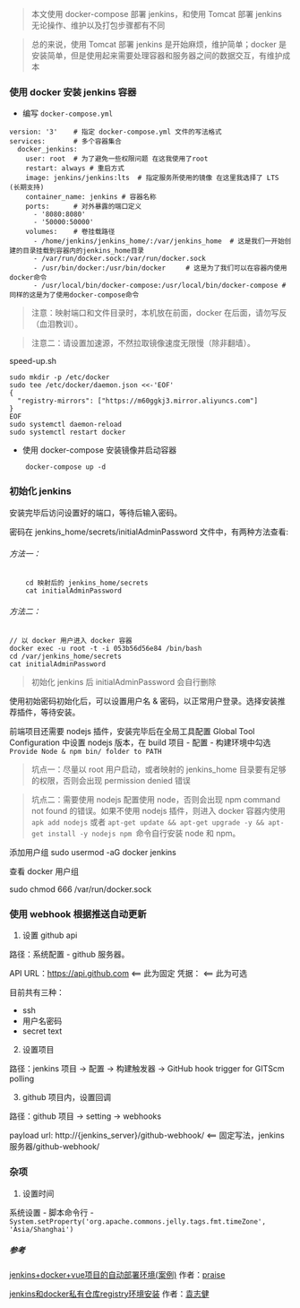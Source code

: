 
> 本文使用 docker-compose 部署 jenkins，和使用 Tomcat 部署 jenkins 无论操作、维护以及打包步骤都有不同

> 总的来说，使用 Tomcat 部署 jenkins 是开始麻烦，维护简单；docker 是安装简单，但是使用起来需要处理容器和服务器之间的数据交互，有维护成本

### 使用 docker 安装 jenkins 容器

- 编写 `docker-compose.yml`

```
version: '3'    # 指定 docker-compose.yml 文件的写法格式
services:       # 多个容器集合
  docker_jenkins: 
    user: root  # 为了避免一些权限问题 在这我使用了root
    restart: always # 重启方式
    image: jenkins/jenkins:lts  # 指定服务所使用的镜像 在这里我选择了 LTS (长期支持)
    container_name: jenkins # 容器名称
    ports:      # 对外暴露的端口定义
      - '8080:8080'
      - '50000:50000'
    volumes:    # 卷挂载路径
      - /home/jenkins/jenkins_home/:/var/jenkins_home  # 这是我们一开始创建的目录挂载到容器内的jenkins_home目录
      - /var/run/docker.sock:/var/run/docker.sock
      - /usr/bin/docker:/usr/bin/docker     # 这是为了我们可以在容器内使用docker命令
      - /usr/local/bin/docker-compose:/usr/local/bin/docker-compose # 同样的这是为了使用docker-compose命令

```

> 注意：映射端口和文件目录时，本机放在前面，docker 在后面，请勿写反（血泪教训）。

> 注意二：请设置加速源，不然拉取镜像速度无限慢（除非翻墙）。

speed-up.sh
```
sudo mkdir -p /etc/docker
sudo tee /etc/docker/daemon.json <<-'EOF'
{
  "registry-mirrors": ["https://m60ggkj3.mirror.aliyuncs.com"]
}
EOF
sudo systemctl daemon-reload
sudo systemctl restart docker
```

- 使用 docker-compose 安装镜像并启动容器

```
    docker-compose up -d
```

### 初始化 jenkins 

安装完毕后访问设置好的端口，等待后输入密码。

密码在 jenkins_home/secrets/initialAdminPassword 文件中，有两种方法查看:

###### 方法一：

```
    cd 映射后的 jenkins_home/secrets
    cat initialAdminPassword
```

###### 方法二：


```
// 以 docker 用户进入 docker 容器
docker exec -u root -t -i 053b56d56e84 /bin/bash
cd /var/jenkins_home/secrets
cat initialAdminPassword
```
> 初始化 jenkins 后 initialAdminPassword 会自行删除

使用初始密码初始化后，可以设置用户名 & 密码，以正常用户登录。选择安装推荐插件，等待安装。

前端项目还需要 nodejs 插件，安装完毕后在全局工具配置 Global Tool Configuration 中设置 nodejs 版本，在 build 项目 - 配置 - 构建环境中勾选 `Provide Node & npm bin/ folder to PATH`

> 坑点一：尽量以 root 用户启动，或者映射的 jenkins_home 目录要有足够的权限，否则会出现 permission denied 错误

> 坑点二：需要使用 nodejs 配置使用 node，否则会出现 npm command not found 的错误。如果不使用 nodejs 插件，则进入 docker 容器内使用 `apk add nodejs` 或者 `apt-get update && apt-get upgrade -y && apt-get install -y nodejs npm `命令自行安装 node 和 npm。




添加用户组
sudo usermod -aG docker jenkins

查看  docker 用户组


sudo chmod 666 /var/run/docker.sock


### 使用 webhook 根据推送自动更新

1. 设置 github api

路径：系统配置 - github 服务器。

API URL：https://api.github.com <== 此为固定
凭据： <== 此为可选

目前共有三种：

- ssh
- 用户名密码
- secret text

2. 设置项目

路径：jenkins 项目 -> 配置 -> 构建触发器 -> GitHub hook trigger for GITScm polling

3. github 项目内，设置回调

路径：github 项目 -> setting -> webhooks

payload url: http://{jenkins_server}/github-webhook/ <== 固定写法，jenkins 服务器/github-webhook/


### 杂项

1. 设置时间

系统设置 - 脚本命令行 - `System.setProperty('org.apache.commons.jelly.tags.fmt.timeZone', 'Asia/Shanghai')`


##### 参考

[jenkins+docker+vue项目的自动部署环境(案例)](https://juejin.im/post/5d369d6e5188253a2e1b93ff#heading-16) 作者：[praise](https://juejin.im/user/5b3b8d03e51d451964620580)

[jenkins和docker私有仓库registry环境安装](https://juejin.im/post/5b6af759e51d451951138eb4#heading-16) 作者：[袁志健](https://juejin.im/user/57cbfd5ca0bb9f007f4b3dc9)
